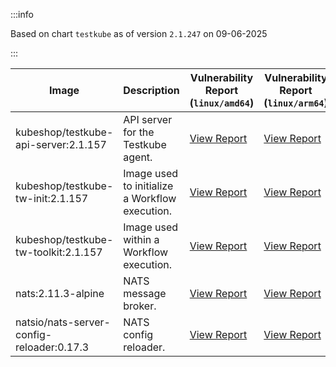 :::info

Based on chart `testkube` as of version `2.1.247` on 09-06-2025

:::

| Image | Description | Vulnerability Report (`linux/amd64`) | Vulnerability Report (`linux/arm64`) | Docker Image |
|-------|-------------|----------------------------------------|----------------------------------------|--------------|
| kubeshop/testkube-api-server:2.1.157 | API server for the Testkube agent. | [View Report](./testkube-api-server-2.1.157_linux_amd64.md) | [View Report](./testkube-api-server-2.1.157_linux_arm64.md) | [View Image](https://hub.docker.com/layers/kubeshop/testkube-api-server/2.1.157/images/sha256-1309139818167088c0e8119894cb30a26c5d49afee40583a3162faac21cb8dce?context=explore) |
| kubeshop/testkube-tw-init:2.1.157 | Image used to initialize a Workflow execution. | [View Report](./testkube-tw-init-2.1.157_linux_amd64.md) | [View Report](./testkube-tw-init-2.1.157_linux_arm64.md) | [View Image](https://hub.docker.com/layers/kubeshop/testkube-tw-init/2.1.157/images/sha256-bac1a08024cdffb25368b8dcdad66a1bb25eaba422a571431329b4df66ba3b53?context=explore) |
| kubeshop/testkube-tw-toolkit:2.1.157 | Image used within a Workflow execution. | [View Report](./testkube-tw-toolkit-2.1.157_linux_amd64.md) | [View Report](./testkube-tw-toolkit-2.1.157_linux_arm64.md) | [View Image](https://hub.docker.com/layers/kubeshop/testkube-tw-toolkit/2.1.157/images/sha256-036ab2f09f9d63613da06253b59d89108bd2766be5ef38760b7c3f73f1257d93?context=explore) |
| nats:2.11.3-alpine | NATS message broker. | [View Report](./nats-2.11.3-alpine_linux_amd64.md) | [View Report](./nats-2.11.3-alpine_linux_arm64.md) | [View Image](https://hub.docker.com/layers/library/nats/2.11.3-alpine/images/sha256-f6be324fcee27f2a91178d74f77bb4ba3e5a9d2e72ba7d6871f45d14aadca40a?context=explore) |
| natsio/nats-server-config-reloader:0.17.3 | NATS config reloader. | [View Report](./nats-server-config-reloader-0.17.3_linux_amd64.md) | [View Report](./nats-server-config-reloader-0.17.3_linux_arm64.md) | [View Image](https://hub.docker.com/layers/natsio/nats-server-config-reloader/0.17.3/images/sha256-6798c689cca8a98f34e57db124abe46c81edf9bfb02d54ad85da60d0e41ef592?context=explore) |
